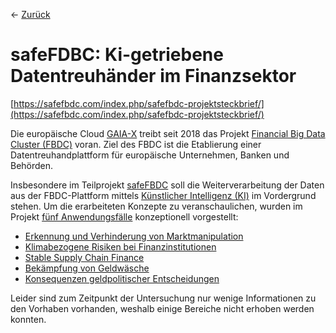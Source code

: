 &larr; [Zurück](..)
# safeFDBC: Ki-getriebene Datentreuhänder im Finanzsektor

[https://safefbdc.com/index.php/safefbdc-projektsteckbrief/](https://safefbdc.com/index.php/safefbdc-projektsteckbrief/)

Die europäische Cloud  [GAIA-X](https://gaia-x.eu/)  treibt seit 2018 das Projekt  [Financial Big Data Cluster (FBDC)](https://www.bmwk.de/Redaktion/DE/Artikel/Digitale-Welt/GAIA-X-Use-Cases/financial-big-data-cluster-fbdc.html)  voran. Ziel des FBDC ist die Etablierung einer Datentreuhandplattform für europäische Unternehmen, Banken und Behörden.

Insbesondere im Teilprojekt  [safeFBDC](https://www.digitale-technologien.de/DT/Redaktion/DE/Standardartikel/KuenstlicheIntelligenzProjekte/KuenstlicheIntelligenzProjekte_ZweiterFoerderaufruf/ki-projet_SafeFBDC.html) soll die Weiterverarbeitung der Daten aus der FBDC-Plattform mittels  [Künstlicher Intelligenz (KI)](https://www.tzdo.de/de/aktuelles/wissenswertes/neuigkeiten-fuer-unsere-mieter/financial-big-data-cluster-bmwi-foerdert-kuenstliche-intelligenz-fuer-den-finanzsektor-mit-zehn-millionen-euro--fraunhofer-iml-und-isst-aus-dortmund-sind-beteiligt.htm)  im Vordergrund stehen. Um die erarbeiteten Konzepte zu veranschaulichen, wurden im Projekt  [fünf Anwendungsfälle](https://www.cloudcomputing-insider.de/eine-standardisierte-cloud-fuer-finanzdaten-a-1014532/)  konzeptionell vorgestellt:

-   [Erkennung und Verhinderung von Marktmanipulation](<Erkennung und Verhinderung von Marktmanipulation/index.md>)
-  [Klimabezogene Risiken bei Finanzinstitutionen](<Klimabezogene Risiken bei Finanzinstitutionen/index.md>)
-   [Stable Supply Chain Finance](<Stable Supply Chain Finance/index.md>)
-   [Bekämpfung von Geldwäsche](<Bekämpfung von Geldwäsche/index.md>)
-   [Konsequenzen geldpolitischer Entscheidungen](<Konsequenzen geldpolitischer Entscheidungen/index.md>)

Leider sind zum Zeitpunkt der Untersuchung nur wenige Informationen zu den Vorhaben vorhanden, weshalb einige Bereiche nicht erhoben werden konnten.
